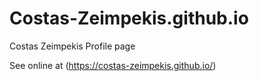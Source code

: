 # Costas-Zeimpekis.github.io

Costas Zeimpekis Profile page

See online at (https://costas-zeimpekis.github.io/)
